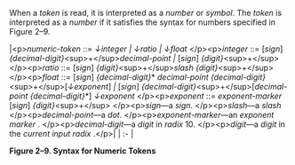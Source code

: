  

When a *token* is read, it is interpreted as a *number* or *symbol*. The *token* is interpreted as a *number* if it satisfies the syntax for numbers specified in Figure 2–9. 

|&#60;p&#62;*numeric-token* ::= *↓integer | ↓ratio | ↓float* &#60;/p&#62;&#60;p&#62;*integer* ::= [*sign*] *&#123;decimal-digit&#125;*&#60;sup&#62;+&#60;/sup&#62;*decimal-point |* [*sign*] *&#123;digit&#125;*&#60;sup&#62;+&#60;/sup&#62; &#60;/p&#62;&#60;p&#62;*ratio* ::= [*sign*] *&#123;digit&#125;*&#60;sup&#62;+&#60;/sup&#62;*slash &#123;digit&#125;*&#60;sup&#62;+&#60;/sup&#62; &#60;/p&#62;&#60;p&#62;*float* ::= [*sign*] *&#123;decimal-digit&#125;*\* *decimal-point &#123;decimal-digit&#125;*&#60;sup&#62;+&#60;/sup&#62;[*↓exponent*] *|* [*sign*] *&#123;decimal-digit&#125;*&#60;sup&#62;+&#60;/sup&#62;[*decimal-point &#123;decimal-digit&#125;*\*] *↓exponent* &#60;/p&#62;&#60;p&#62;*exponent* ::= *exponent-marker* [*sign*] *&#123;digit&#125;*&#60;sup&#62;+&#60;/sup&#62; &#60;/p&#62;&#60;p&#62;*sign*—a *sign*. &#60;/p&#62;&#60;p&#62;*slash*—a *slash* &#60;/p&#62;&#60;p&#62;*decimal-point*—a *dot*. &#60;/p&#62;&#60;p&#62;*exponent-marker*—an *exponent marker* . &#60;/p&#62;&#60;p&#62;*decimal-digit*—a *digit* in *radix* 10. &#60;/p&#62;&#60;p&#62;*digit*—a *digit* in the *current input radix* .&#60;/p&#62;|
| :- |


**Figure 2–9. Syntax for Numeric Tokens** 

